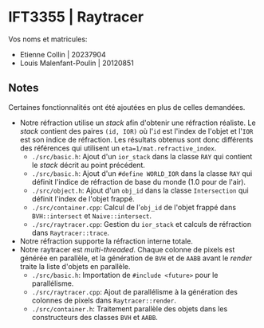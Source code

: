 # IFT3355 | Raytracer

Vos noms et matricules:

- Etienne Collin | 20237904
- Louis Malenfant-Poulin | 20120851

## Notes

Certaines fonctionnalités ont été ajoutées en plus de celles demandées.

- Notre réfraction utilise un _stack_ afin d'obtenir une réfraction réaliste. Le _stack_ contient des paires `(id, IOR)` où l'`id` est l'index de l'objet et l'`IOR` est son indice de réfraction. Les résultats obtenus sont donc différents des références qui utilisent un `eta=1/mat.refractive_index`.
  - `./src/basic.h`: Ajout d'un `ior_stack` dans la classe `RAY` qui contient le _stack_ décrit au point précédent.
  - `./src/basic.h`: Ajout d'un `#define WORLD_IOR` dans la classe `RAY` qui définit l'indice de réfraction de base du monde (1.0 pour de l'air).
  - `./src/object.h`: Ajout d'un `obj_id` dans la classe `Intersection` qui définit l'index de l'objet frappé.
  - `./src/container.cpp`: Calcul de l'`obj_id` de l'objet frappé dans `BVH::intersect` et `Naive::intersect`.
  - `./src/raytracer.cpp`: Gestion du `ior_stack` et calculs de réfraction dans `Raytracer::trace`.
- Notre réfraction supporte la réfraction interne totale.
- Notre raytracer est _multi-threaded_. Chaque colonne de pixels est générée en parallèle, et la génération de `BVH` et de `AABB` avant le _render_ traite la liste d'objets en parallèle.
  - `./src/basic.h`: Importation de `#include <future>` pour le parallélisme.
  - `./src/raytracer.cpp`: Ajout de parallélisme à la génération des colonnes de pixels dans `Raytracer::render`.
  - `./src/container.h`: Traitement parallèle des objets dans les constructeurs des classes `BVH` et `AABB`.
